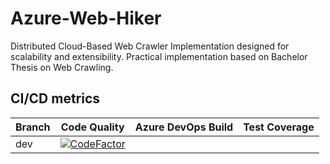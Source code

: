 # Azure-Web-Hiker
Distributed Cloud-Based Web Crawler Implementation designed for scalability and extensibility. Practical implementation based on Bachelor Thesis on Web Crawling.

## CI/CD metrics

| Branch | Code Quality                                                                                                                                                                           | Azure DevOps Build | Test Coverage |
|--------|----------------------------------------------------------------------------------------------------------------------------------------------------------------------------------------|--------------------|---------------|
| dev    | [![CodeFactor](https://www.codefactor.io/repository/github/kasparas12/azure-web-hiker/badge/dev)](https://www.codefactor.io/repository/github/kasparas12/azure-web-hiker/overview/dev) |                    |               |